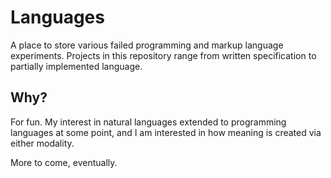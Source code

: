 # Languages

A place to store various failed programming and markup language experiments. Projects in this repository range from written specification to partially implemented language.

## Why?

For fun. My interest in natural languages extended to programming languages at some point, and I am interested in how meaning is created via either modality.

More to come, eventually.
